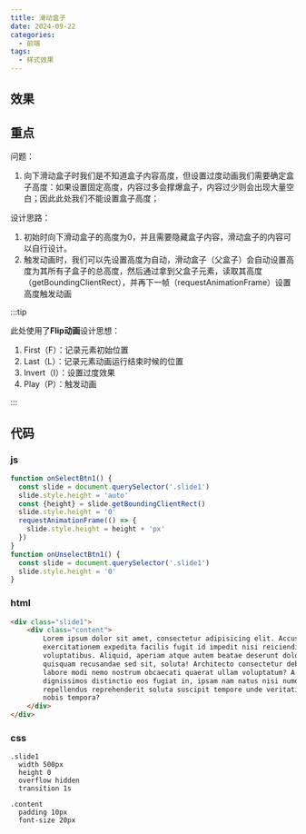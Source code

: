 ```yaml
---
title: 滑动盒子
date: 2024-09-22
categories:
  - 前端
tags:
  - 样式效果
---
```


## 效果

<Show-SlideBox />


## 重点

问题：
1. 向下滑动盒子时我们是不知道盒子内容高度，但设置过度动画我们需要确定盒子高度：如果设置固定高度，内容过多会撑爆盒子，内容过少则会出现大量空白；因此此处我们不能设置盒子高度；

设计思路：
1. 初始时向下滑动盒子的高度为0，并且需要隐藏盒子内容，滑动盒子的内容可以自行设计。
2. 触发动画时，我们可以先设置高度为自动，滑动盒子（父盒子）会自动设置高度为其所有子盒子的总高度，然后通过拿到父盒子元素，读取其高度（getBoundingClientRect），并再下一帧（requestAnimationFrame）设置高度触发动画


:::tip

此处使用了**Flip动画**设计思想：
1. First（F）：记录元素初始位置
2. Last（L）：记录元素动画运行结束时候的位置
3. Invert（I）：设置过度效果
4. Play（P）：触发动画

:::


## 代码

### js

```js
function onSelectBtn1() {
  const slide = document.querySelector('.slide1')
  slide.style.height = 'auto'
  const {height} = slide.getBoundingClientRect()
  slide.style.height = '0'
  requestAnimationFrame(() => {
    slide.style.height = height + 'px'
  })
}
function onUnselectBtn1() {
  const slide = document.querySelector('.slide1')
  slide.style.height = '0'
}
```

### html

```html
<div class="slide1">
    <div class="content">
        Lorem ipsum dolor sit amet, consectetur adipisicing elit. Accusamus alias, cum cumque, dolorum eveniet,
        exercitationem expedita facilis fugit id impedit nisi reiciendis sapiente sed sit tempore voluptate voluptates
        voluptatibus. Aliquid, aperiam atque autem beatae deserunt dolores eligendi ex facilis, ipsam magni quae
        quisquam recusandae sed sit, soluta! Architecto consectetur debitis deserunt dignissimos facere illum, iure
        labore modi nemo nostrum obcaecati quaerat ullam voluptatum? A ab animi asperiores assumenda consequuntur
        dignissimos distinctio eos fugiat in, ipsam nam natus nisi numquam obcaecati odio praesentium quas quo rem
        repellendus reprehenderit soluta suscipit tempore unde veritatis voluptates. Animi corporis dignissimos ea, iste
        nobis tempora?
    </div>
</div>
```

### css

```stylus
.slide1
  width 500px
  height 0
  overflow hidden
  transition 1s
  
.content
  padding 10px
  font-size 20px
```